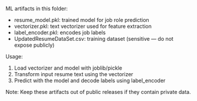 ML artifacts in this folder:

- resume_model.pkl: trained model for job role prediction
- vectorizer.pkl: text vectorizer used for feature extraction
- label_encoder.pkl: encodes job labels
- UpdatedResumeDataSet.csv: training dataset (sensitive — do not expose publicly)

Usage:
1. Load vectorizer and model with joblib/pickle
2. Transform input resume text using the vectorizer
3. Predict with the model and decode labels using label_encoder

Note: Keep these artifacts out of public releases if they contain private data.
